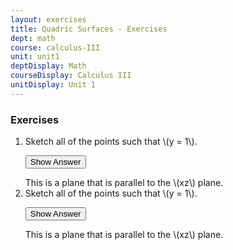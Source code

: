 ```yaml
---
layout: exercises
title: Quadric Surfaces - Exercises
dept: math
course: calculus-III
unit: unit1
deptDisplay: Math
courseDisplay: Calculus III
unitDisplay: Unit 1
---
```



### Exercises

<ol>
<li> <div> Sketch all of the points such that \(y = 1\). </div>

<button onclick="myFunction('answer1')" class="answerButton">Show Answer</button>
<div  id="answer1" class="answer">
This is a plane that is parallel to the \(xz\) plane. 
</div> </li>
<li> <div> Sketch all of the points such that \(y = 1\). </div>

<button onclick="myFunction('answer2')" class="answerButton">Show Answer</button>
<div  id="answer2" class="answer">
This is a plane that is parallel to the \(xz\) plane. 
</div> </li>
</ol>
